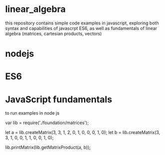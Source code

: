 # linear_algebra
this repository contains simple code examples in javascript, exploring both syntax and capabilities of javascrpt ES6, as well as fundamentals of linear algebra (matrices, cartesian products, vectors)

# nodejs
# ES6
# JavaScript fundamentals

 to run examples in node js 

 var lib = require('./foundation/matrices');

 let a = lib.createMatrix(3, 3, 1, 2, 0, 1, 0, 0, 0, 1, 0);
 let b = lib.createMatrix(3, 3, 1, 0, 0, 1, 1, 0, 0, 1, 0);

 lib.printMatrix(lib.getMatrixProduct(a, b));
